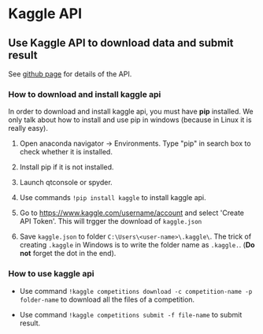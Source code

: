 # Kaggle API

## Use Kaggle API to download data and submit result

See [github page](https://github.com/Kaggle/kaggle-api) for details of the API.

### How to download and install kaggle api

In order to download and install kaggle api, you must have **pip** installed. We only talk about how to install and use pip in windows (because in Linux it is really easy). 

1. Open anaconda navigator -> Environments. Type "pip" in search box to check whether it is installed. 

2. Install pip if it is not installed.

3. Launch qtconsole or spyder.

4. Use commands `!pip install kaggle` to install kaggle api.

5. Go to <https://www.kaggle.com/username/account> and select 'Create API Token'. This will trgger the download of `kaggle.json`

6. Save `kaggle.json` to folder `C:\Users\<user-name>\.kaggle\`. The trick of creating `.kaggle` in Windows is to write the folder name as `.kaggle.`. (**Do not** forget the dot in the end).

### How to use kaggle api

- Use command `!kaggle competitions download -c competition-name -p folder-name` to download all the files of a competition. 

- Use command `!kaggle competitions submit -f file-name` to submit result.